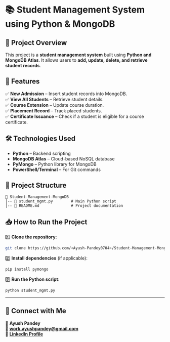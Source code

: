 # 📚 Student Management System using Python & MongoDB  

## 📌 Project Overview  
This project is a **student management system** built using **Python and MongoDB Atlas**. It allows users to **add, update, delete, and retrieve student records**.  

## 🚀 Features  
✅ **New Admission** – Insert student records into MongoDB.  
✅ **View All Students** – Retrieve student details.  
✅ **Course Extension** – Update course duration.  
✅ **Placement Record** – Track placed students.  
✅ **Certificate Issuance** – Check if a student is eligible for a course certificate.  

## 🛠️ Technologies Used  
- **Python** – Backend scripting  
- **MongoDB Atlas** – Cloud-based NoSQL database  
- **PyMongo** – Python library for MongoDB  
- **PowerShell/Terminal** – For Git commands  

## 📂 Project Structure  
```
📂 Student-Management-MongoDB  
│-- 📜 student_mgmt.py        # Main Python script  
│-- 📜 README.md              # Project documentation     
```

## 📥 How to Run the Project  
1️⃣ **Clone the repository**:  
```sh
git clone https://github.com/<Ayush-Pandey0704>/Student-Management-MongoDB.git  
```
2️⃣ **Install dependencies** (if applicable):  
```sh
pip install pymongo  
```
3️⃣ **Run the Python script**:  
```sh
python student_mgmt.py  
```

---

## **🔗 Connect with Me**  
👤 **Ayush Pandey**  
📧 **work.ayushpandey@gmail.com**  
🔗 **[LinkedIn Profile](https://linkedin.com/in/ayush-pandey-30462a331/)**  


